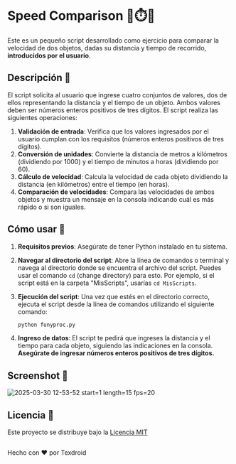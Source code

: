 # Speed Comparison 🚄⏱️🚗

Este es un pequeño script desarrollado como ejercicio para comparar la velocidad de dos objetos, dadas su distancia y tiempo de recorrido, **introducidos por el usuario**.

## Descripción 📝

El script solicita al usuario que ingrese cuatro conjuntos de valores, dos de ellos representando la distancia y el tiempo de un objeto. Ambos valores deben ser números enteros positivos de tres dígitos. El script realiza las siguientes operaciones:

1.  **Validación de entrada**: Verifica que los valores ingresados por el usuario cumplan con los requisitos (números enteros positivos de tres dígitos).
2.  **Conversión de unidades**: Convierte la distancia de metros a kilómetros (dividiendo por 1000) y el tiempo de minutos a horas (dividiendo por 60).
3.  **Cálculo de velocidad**: Calcula la velocidad de cada objeto dividiendo la distancia (en kilómetros) entre el tiempo (en horas).
4.  **Comparación de velocidades**: Compara las velocidades de ambos objetos y muestra un mensaje en la consola indicando cuál es más rápido o si son iguales.

## Cómo usar 🚀

1.  **Requisitos previos**: Asegúrate de tener Python instalado en tu sistema.
2.  **Navegar al directorio del script**: Abre la línea de comandos o terminal y navega al directorio donde se encuentra el archivo del script. Puedes usar el comando `cd` (change directory) para esto. Por ejemplo, si el script está en la carpeta "MisScripts", usarías `cd MisScripts`.
3.  **Ejecución del script**: Una vez que estés en el directorio correcto, ejecuta el script desde la línea de comandos utilizando el siguiente comando:


    ```bash
    python funyproc.py
    ```

3.  **Ingreso de datos**: El script te pedirá que ingreses la distancia y el tiempo para cada objeto, siguiendo las indicaciones en la consola. **Asegúrate de ingresar números enteros positivos de tres dígitos.**

## Screenshot 📸

![2025-03-30 12-53-52 start=1 length=15 fps=20](https://github.com/user-attachments/assets/c5958683-53e7-4edd-9cb4-522b1795106d)

## Licencia 📄 

Este proyecto se distribuye bajo la [Licencia MIT](LICENSE)

##
Hecho con ❤️ por Texdroid
